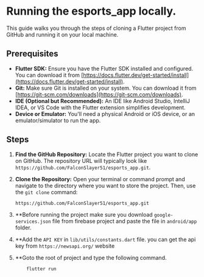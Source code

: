 
# Running the esports_app locally.

This guide walks you through the steps of cloning a Flutter project from GitHub and running it on your local machine.

## Prerequisites

* **Flutter SDK:** Ensure you have the Flutter SDK installed and configured.  You can download it from [https://docs.flutter.dev/get-started/install](https://docs.flutter.dev/get-started/install).
* **Git:**  Make sure Git is installed on your system.  You can download it from [https://git-scm.com/downloads](https://git-scm.com/downloads).
* **IDE (Optional but Recommended):**  An IDE like Android Studio, IntelliJ IDEA, or VS Code with the Flutter extension simplifies development.
* **Device or Emulator:**  You'll need a physical Android or iOS device, or an emulator/simulator to run the app.

## Steps

1. **Find the GitHub Repository:** Locate the Flutter project you want to clone on GitHub. The repository URL will typically look like `https://github.com/FalconSlayer51/esports_app.git`.

2. **Clone the Repository:** Open your terminal or command prompt and navigate to the directory where you want to store the project.  Then, use the `git clone` command:

   ```bash
   https://github.com/FalconSlayer51/esports_app.git
3. **Before running the project make sure you download `google-services.json` file from firebase project and paste the file in `android/app` folder.
4. **Add the `API KEY` in `lib/utils/constants.dart` file. you can get the api key from `https://newsapi.org/` website
5. **Goto the root of project and type the following command.
     ```bash
         flutter run
